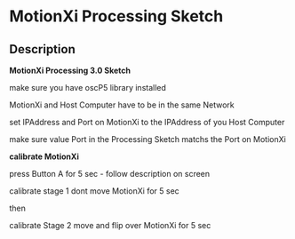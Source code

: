 # MotionXi Processing Sketch

## Description

**MotionXi Processing 3.0 Sketch**

make sure you have oscP5 library installed

MotionXi and Host Computer have to be in the same Network

set IPAddress and Port on MotionXi to the IPAddress of you Host Computer

make sure value Port in the Processing Sketch matchs the Port on MotionXi

**calibrate MotionXi**

press Button A for 5 sec - follow description on screen

calibrate stage 1
dont move MotionXi for 5 sec

then

calibrate Stage 2
move and flip over MotionXi for 5 sec